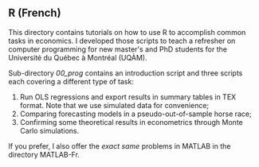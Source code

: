 ## R (French)

This directory contains tutorials on how to use R to accomplish common tasks in economics. I developed those scripts to teach a refresher on computer programming for new master's and PhD students for the Université du Québec à Montréal (UQÀM).

Sub-directory *00_prog* contains an introduction script and three scripts each covering a different type of task: 

1. Run OLS regressions and export results in summary tables in TEX format. Note that we use simulated data for convenience;
2. Comparing forecasting models in a pseudo-out-of-sample horse race;
3. Confirming some theoretical results in econometrics through Monte Carlo simulations.

If you prefer, I also offer the *exact same* problems in MATLAB in the directory MATLAB-Fr.
